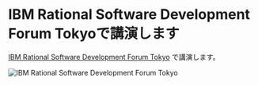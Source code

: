 # IBM Rational Software Development Forum Tokyoで講演します

<!--
date: 2006-04-27
-->

[IBM Rational Software Development Forum Tokyo](http://www-06.ibm.com/jp/software/rational/events/rsdf/)
で講演します。

![IBM Rational Software Development Forum Tokyo](http://static.flickr.com/75/193898029_c84bd4b73c_o.gif)
